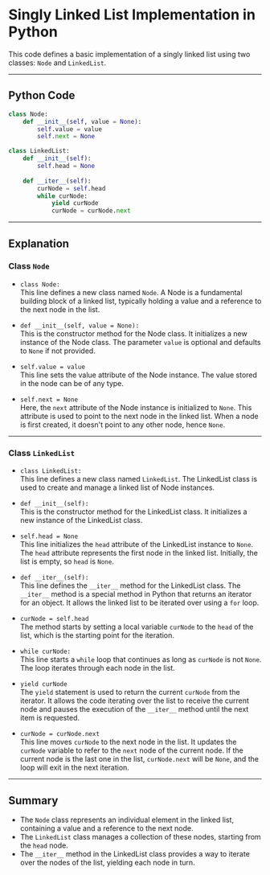 # Singly Linked List Implementation in Python

This code defines a basic implementation of a singly linked list using two classes: `Node` and `LinkedList`.

---

## Python Code

```python
class Node:
    def __init__(self, value = None):
        self.value = value
        self.next = None

class LinkedList:
    def __init__(self):
        self.head = None
    
    def __iter__(self):
        curNode = self.head
        while curNode:
            yield curNode
            curNode = curNode.next
```

---

## Explanation

### Class `Node`

- `class Node:`  
  This line defines a new class named `Node`. A Node is a fundamental building block of a linked list, typically holding a value and a reference to the next node in the list.

- `def __init__(self, value = None):`  
  This is the constructor method for the Node class. It initializes a new instance of the Node class. The parameter `value` is optional and defaults to `None` if not provided.

- `self.value = value`  
  This line sets the value attribute of the Node instance. The value stored in the node can be of any type.

- `self.next = None`  
  Here, the `next` attribute of the Node instance is initialized to `None`. This attribute is used to point to the next node in the linked list. When a node is first created, it doesn't point to any other node, hence `None`.

---

### Class `LinkedList`

- `class LinkedList:`  
  This line defines a new class named `LinkedList`. The LinkedList class is used to create and manage a linked list of Node instances.

- `def __init__(self):`  
  This is the constructor method for the LinkedList class. It initializes a new instance of the LinkedList class.

- `self.head = None`  
  This line initializes the `head` attribute of the LinkedList instance to `None`. The `head` attribute represents the first node in the linked list. Initially, the list is empty, so `head` is `None`.

- `def __iter__(self):`  
  This line defines the `__iter__` method for the LinkedList class. The `__iter__` method is a special method in Python that returns an iterator for an object. It allows the linked list to be iterated over using a `for` loop.

- `curNode = self.head`  
  The method starts by setting a local variable `curNode` to the `head` of the list, which is the starting point for the iteration.

- `while curNode:`  
  This line starts a `while` loop that continues as long as `curNode` is not `None`. The loop iterates through each node in the list.

- `yield curNode`  
  The `yield` statement is used to return the current `curNode` from the iterator. It allows the code iterating over the list to receive the current node and pauses the execution of the `__iter__` method until the next item is requested.

- `curNode = curNode.next`  
  This line moves `curNode` to the next node in the list. It updates the `curNode` variable to refer to the `next` node of the current node. If the current node is the last one in the list, `curNode.next` will be `None`, and the loop will exit in the next iteration.

---

## Summary

- The `Node` class represents an individual element in the linked list, containing a value and a reference to the next node.
- The `LinkedList` class manages a collection of these nodes, starting from the `head` node.
- The `__iter__` method in the LinkedList class provides a way to iterate over the nodes of the list, yielding each node in turn.
